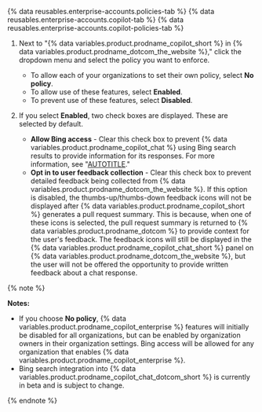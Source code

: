 {% data reusables.enterprise-accounts.policies-tab %}
{% data reusables.enterprise-accounts.copilot-tab %}
{% data reusables.enterprise-accounts.copilot-policies-tab %}
1. Next to "{% data variables.product.prodname_copilot_short %} in {% data variables.product.prodname_dotcom_the_website %}," click the dropdown menu and select the policy you want to enforce.

   - To allow each of your organizations to set their own policy, select **No policy**.
   - To allow use of these features, select **Enabled**.
   - To prevent use of these features, select **Disabled**.

1. If you select **Enabled**, two check boxes are displayed. These are selected by default.

   - **Allow Bing access** - Clear this check box to prevent {% data variables.product.prodname_copilot_chat %} using Bing search results to provide information for its responses. For more information, see "[AUTOTITLE](/copilot/github-copilot-enterprise/copilot-chat-in-github/using-github-copilot-chat-in-githubcom)."
   - **Opt in to user feedback collection** - Clear this check box to prevent detailed feedback being collected from {% data variables.product.prodname_dotcom_the_website %}. If this option is disabled, the thumbs-up/thumbs-down feedback icons will not be displayed after {% data variables.product.prodname_copilot_short %} generates a pull request summary. This is because, when one of these icons is selected, the pull request summary is returned to {% data variables.product.prodname_dotcom %} to provide context for the user's feedback. The feedback icons will still be displayed in the {% data variables.product.prodname_copilot_chat_short %} panel on {% data variables.product.prodname_dotcom_the_website %}, but the user will not be offered the opportunity to provide written feedback about a chat response.

{% note %}

**Notes:**
- If you choose **No policy**, {% data variables.product.prodname_copilot_enterprise %} features will initially be disabled for all organizations, but can be enabled by organization owners in their organization settings. Bing access will be allowed for any organization that enables {% data variables.product.prodname_copilot_enterprise %}.
- Bing search integration into {% data variables.product.prodname_copilot_chat_dotcom_short %} is currently in beta and is subject to change.

{% endnote %}
